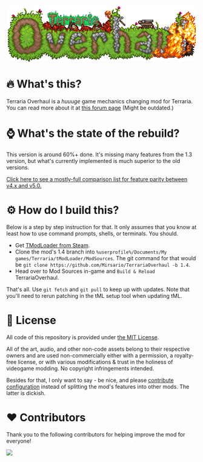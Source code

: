 <p align="center">
  <img src="https://github.com/Mirsario/TerrariaOverhaul/blob/1.4/Content/Menus/Logo.png?raw=true" alt="Sublime's custom image"/>
</p>


# 🔥 What's this?
Terraria Overhaul is a *huuuge* game mechanics changing mod for Terraria.
You can read more about it at [this forum page](https://forums.terraria.org/index.php?threads/.60369/) (Might be outdated.)

# ⌚ What's the state of the rebuild?
This version is around 60%+ done.
It's missing many features from the 1.3 version, but what's currently implemented is much superior to the old versions.

[Click here to see a mostly-full comparison list for feature parity between v4.x and v5.0.](https://github.com/Mirsario/TerrariaOverhaul/issues/108)

# ⚙️ How do I build this?

Below is a step by step instruction for that. It only assumes that you know at least how to use command prompts, shells, or terminals. You should.

- Get [TModLoader from Steam](https://store.steampowered.com/app/1281930/tModLoader/).
- Clone the mod's 1.4 branch into `%userprofile%/Documents/My games/Terraria/tModLoader/ModSources`.
The git command for that would be `git clone https://github.com/Mirsario/TerrariaOverhaul -b 1.4`.
- Head over to Mod Sources in-game and `Build & Reload` TerrariaOverhaul.

That's all. Use `git fetch` and `git pull` to keep up with updates. Note that you'll need to rerun patching in the tML setup tool when updating tML.

# 📖 License
All code of this repository is provided under [the MIT License](https://github.com/Mirsario/TerrariaOverhaul/blob/1.4/LICENSE.md).

All of the art, audio, and other non-code assets belong to their respective owners and are used non-commercially either with a permission, a royalty-free license, or with various modifications & trust in the holiness of videogame modding.
No copyright infringements intended.

Besides for that, I only want to say - be nice, and please [contribute configuration](https://github.com/Mirsario/TerrariaOverhaul/issues/41) instead of splitting the mod's features into other mods. The latter is dickish.

# ❤️ Contributors
Thank you to the following contributors for helping improve the mod for everyone!

<a href="https://github.com/Mirsario/TerrariaOverhaul/graphs/contributors">
  <img src="https://contrib.rocks/image?repo=Mirsario/TerrariaOverhaul&max=900&columns=20" />
</a>
